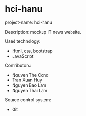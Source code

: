# hci-hanu
project-name: hci-hanu

Description: mockup IT news website.

Used technology:
- Html, css, bootstrap
- JavaScript

Contributors:
- Nguyen The Cong
- Tran Xuan Huy
- Nguyen Bao Lam
- Nguyen Thai Lam

Source control system: 
- Git
